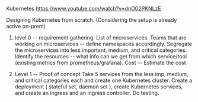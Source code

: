 Kubernetes
https://www.youtube.com/watch?v=dnO02PKNLzE

Designing Kubernetes from scratch. (Considering the setup is already active on-prem)
1) level 0 -- requirement gathering.
List of microservices.
Teams that are working on microservices -- define namespaces accordingly.
Segregate the microservices into less important, medium, and critical categories.
Identify the resources -- what info can we get from which service/tool (existing metrics from prometheus/grafana).
Cost -- Estimate the cost

2) Level 1 -- Proof of concept
Take 5 services from the less imp, medium, and critical categories each and create one Kubernetes cluster.
Create a deployment ( stateful set, daemon set ), create Kubernetes services, and create an ingress and an ingress controller.
Do testing. 
